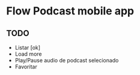 # Flow Podcast mobile app

## TODO

- Listar [ok]
- Load more
- Play/Pause audio de podcast selecionado
- Favoritar